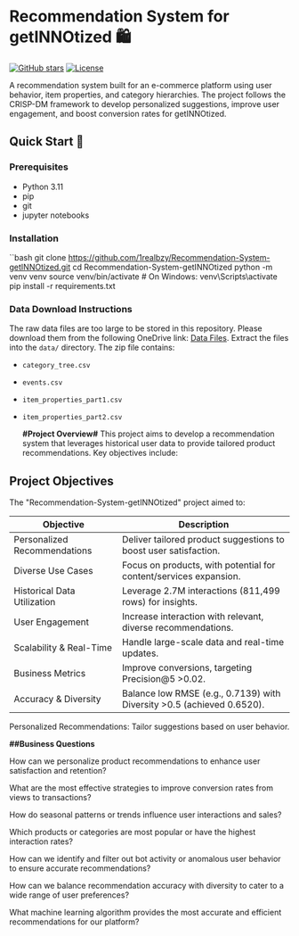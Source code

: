
# Recommendation System for getINNOtized 🛍️

[![GitHub stars](https://img.shields.io/github/stars/1realbzy/Recommendation-System-getINNOtized?style=social)](https://github.com/1realbzy/Recommendation-System-getINNOtized)
[![License](https://img.shields.io/badge/License-MIT-blue.svg)](LICENSE)

A recommendation system built for an e-commerce platform using user behavior, item properties, and category hierarchies. The project follows the CRISP-DM framework to develop personalized suggestions, improve user engagement, and boost conversion rates for getINNOtized.

## Quick Start 🚀

### Prerequisites
- Python 3.11
- pip
- git
- jupyter notebooks

### Installation
``bash
git clone https://github.com/1realbzy/Recommendation-System-getINNOtized.git
cd Recommendation-System-getINNOtized
python -m venv venv
source venv/bin/activate  # On Windows: venv\Scripts\activate
pip install -r requirements.txt


### Data Download Instructions
The raw data files are too large to be stored in this repository. Please download them from the following OneDrive link: [Data Files](https://imperialgeneralcom-my.sharepoint.com/:u:/g/personal/hbempong_imperialgeneral_com/ESNnuUUceTNBt-VMLTrkhW0BkKflTTZ-hcABLSDztQylnQ?e=Rwfool). Extract the files into the `data/` directory. The zip file contains:
- `category_tree.csv`
- `events.csv`
- `item_properties_part1.csv`
- `item_properties_part2.csv`

  **#Project Overview#**
This project aims to develop a recommendation system that leverages historical user data to provide tailored product recommendations. Key objectives include:
## Project Objectives

The "Recommendation-System-getINNOtized" project aimed to:

| Objective                  | Description                                                                 |
|----------------------------|-----------------------------------------------------------------------------|
| Personalized Recommendations | Deliver tailored product suggestions to boost user satisfaction.           |
| Diverse Use Cases          | Focus on products, with potential for content/services expansion.          |
| Historical Data Utilization| Leverage 2.7M interactions (811,499 rows) for insights.                   |
| User Engagement            | Increase interaction with relevant, diverse recommendations.               |
| Scalability & Real-Time    | Handle large-scale data and real-time updates.                             |
| Business Metrics           | Improve conversions, targeting Precision@5 >0.02.                          |
| Accuracy & Diversity       | Balance low RMSE (e.g., 0.7139) with Diversity >0.5 (achieved 0.6520).    |

Personalized Recommendations: Tailor suggestions based on user behavior.


**##Business Questions**

How can we personalize product recommendations to enhance user satisfaction and retention?

What are the most effective strategies to improve conversion rates from views to transactions?

How do seasonal patterns or trends influence user interactions and sales?

Which products or categories are most popular or have the highest interaction rates?

How can we identify and filter out bot activity or anomalous user behavior to ensure accurate recommendations?

How can we balance recommendation accuracy with diversity to cater to a wide range of user preferences?

What machine learning algorithm provides the most accurate and efficient recommendations for our platform?
